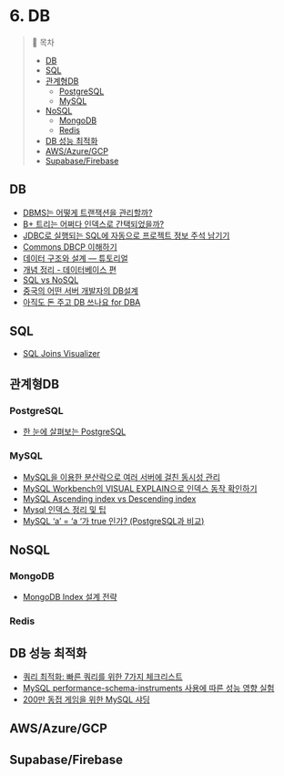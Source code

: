 # 6. DB

> 📌 목차
> - [DB](#DB)
> - [SQL](#SQL)
> - [관계형DB](#관계형DB)
>   - [PostgreSQL](#PostgreSQL)
>   - [MySQL](#MySQL)
> - [NoSQL](#NoSQL)
>   - [MongoDB](#MongoDB)
>   - [Redis](#Redis)
> - [DB 성능 최적화](#DB-성능-최적화)
> - [AWS/Azure/GCP](#AWS/Azure/GCP)
> - [Supabase/Firebase](#Supabase/Firebase)

## DB
- [DBMS는 어떻게 트랜잭션을 관리할까?](https://d2.naver.com/helloworld/407507)
- [B+ 트리는 어쩌다 인덱스로 간택되었을까?](https://hugehoo-blog.vercel.app/blog/Database/B%20tree%20as%20Index)
- [JDBC로 실행되는 SQL에 자동으로 프로젝트 정보 주석 남기기](https://techblog.woowahan.com/2584/)
- [Commons DBCP 이해하기](https://d2.naver.com/helloworld/5102792)
- [데이터 구조와 설계 — 튜토리얼](https://medium.com/@khwsc1/%EB%B2%88%EC%97%AD-%EB%8D%B0%EC%9D%B4%ED%84%B0-%EA%B5%AC%EC%A1%B0%EC%99%80-%EC%84%A4%EA%B3%84-%ED%8A%9C%ED%86%A0%EB%A6%AC%EC%96%BC-b25792a0aa86)
- [개념 정리 - 데이터베이스 편](https://brunch.co.kr/@toughrogrammer/17)
- [SQL vs NoSQL](https://www.youtube.com/watch?v=ZS_kXvOeQ5Y)
- [중국의 어떤 서버 개발자의 DB설계](https://blog.naver.com/imays/221461537682)
- [아직도 돈 주고 DB 쓰나요 for DBA](https://youtu.be/DXu3nbWa4AA)


## SQL
- [SQL Joins Visualizer](https://sql-joins.leopard.in.ua/)

## 관계형DB

### PostgreSQL
- [한 눈에 살펴보는 PostgreSQL](https://d2.naver.com/helloworld/227936)


### MySQL
- [MySQL을 이용한 분산락으로 여러 서버에 걸친 동시성 관리](https://techblog.woowahan.com/2631/)
- [MySQL Workbench의 VISUAL EXPLAIN으로 인덱스 동작 확인하기](https://engineering.linecorp.com/ko/blog/mysql-workbench-visual-explain-index/)
- [MySQL Ascending index vs Descending index](https://tech.kakao.com/2018/06/19/mysql-ascending-index-vs-descending-index/)
- [Mysql 인덱스 정리 및 팁](https://jojoldu.tistory.com/243)
- [MySQL ‘a’ = ‘a ‘가 true 인가? (PostgreSQL과 비교)](http://woowabros.github.io/study/2018/02/26/mysql-char-comparison.html)



## NoSQL


### MongoDB
- [MongoDB Index 설계 전략](https://blog.ull.im/engineering/2019/04/05/mongodb-indexing-strategy.html)


### Redis


## DB 성능 최적화
- [쿼리 최적화: 빠른 쿼리를 위한 7가지 체크리스트](https://medium.com/watcha/%EC%BF%BC%EB%A6%AC-%EC%B5%9C%EC%A0%81%ED%99%94-%EC%B2%AB%EA%B1%B8%EC%9D%8C-%EB%B3%B4%EB%8B%A4-%EB%B9%A0%EB%A5%B8-%EC%BF%BC%EB%A6%AC%EB%A5%BC-%EC%9C%84%ED%95%9C-7%EA%B0%80%EC%A7%80-%EC%B2%B4%ED%81%AC-%EB%A6%AC%EC%8A%A4%ED%8A%B8-bafec9d2c073)
- [MySQL performance-schema-instruments 사용에 따른 성능 영향 실험](https://engineering.linecorp.com/ko/blog/mysql-research-performance-schema-instruments/)
- [200만 동접 게임을 위한 MySQL 샤딩](https://youtube.com/watch?v=8Eb_n7JA1yA&feature=youtu.be)

## AWS/Azure/GCP

## Supabase/Firebase
